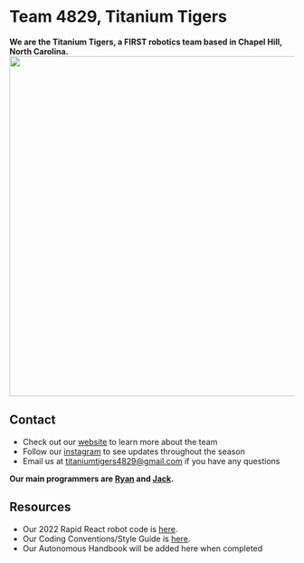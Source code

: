 # Team 4829, Titanium Tigers

**We are the Titanium Tigers, a FIRST robotics team based in Chapel Hill, North Carolina.**
<img src="https://user-images.githubusercontent.com/85963782/180301125-172691d6-3993-4ac8-a4e6-5cd601c52472.png" width="600">

## Contact

- Check out our [website](https://www.titaniumtigers4829.com/) to learn more about the team
- Follow our [instagram](https://www.instagram.com/titaniumtigers4829/?hl=en) to see updates throughout the season
- Email us at titaniumtigers4829@gmail.com if you have any questions

**Our main programmers are [Ryan](https://github.com/Ryan-Robot12) and [Jack](https://github.com/Traptricker).**

## Resources

- Our 2022 Rapid React robot code is [here](https://github.com/TitaniumTigers4829/zuntue2022).
- Our Coding Conventions/Style Guide is [here](https://docs.google.com/document/d/1n7c82OhWUoE0EcsLU9Ej2HSsh652Fp4WmMW84LIBsBQ/edit?usp=sharing).
- Our Autonomous Handbook will be added here when completed
